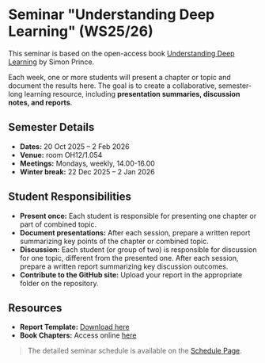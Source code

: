 # Seminar "Understanding Deep Learning" (WS25/26)

This seminar is based on the open-access book [Understanding Deep Learning](https://udlbook.github.io/udlbook/) by Simon Prince.

Each week, one or more students will present a chapter or topic and document the results here. The goal is to create a collaborative, semester-long learning resource, including **presentation summaries, discussion notes, and reports**.

## Semester Details
- **Dates:** 20 Oct 2025 – 2 Feb 2026  
- **Venue:** room OH12/1.054
- **Meetings:** Mondays, weekly, 14.00-16.00
- **Winter break:** 22 Dec 2025 – 2 Jan 2026  

## Student Responsibilities
- **Present once:** Each student is responsible for presenting one chapter or part of combined topic.  
- **Document presentations:** After each session, prepare a written report summarizing key points of the chapter or combined topic.  
- **Discussion:** Each student (or group of two) is responsible for discussion for one topic, different from the presented one. After each session, prepare a written report summarizing key discussion outcomes.  
- **Contribute to the GitHub site:** Upload your report in the appropriate folder on the repository.

## Resources
- **Report Template:** [Download here](./report_template.md)  
- **Book Chapters:** Access online [here](https://udlbook.github.io/udlbook/)

> The detailed seminar schedule is available on the [Schedule Page](schedule.md).

